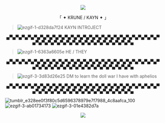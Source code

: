 <p align="center">
  <img src= "https://im.ezgif.com/tmp/ezgif-1-143ce07aca.gif"
</p>

<p align="center">
「 ✦ KRUNE / KAYN ✦ 」
</p>

> ![ezgif-1-d328da7f24](https://github.com/DVRKIN-BLVDE/DVRKIN-BLVDE/assets/151406916/dad7fa54-efb8-4480-b368-7782436ebb73) KAYN INTROJECT

<p align="center">
▄▀▄▀▄▀▄▀▄▀▄▀▄▀▄▀▄▀▄▀▄▀▄▀▄▀▄▀▄▀▄▀▄▀▄▀▄▀▄▀▄▀▄▀▄▀▄▀▄▀▄▀▄▀▄▀▄▀▄▀▄▀▄▀▄▀▄▀▄▀▄▀▄▀▄▀▄▀▄▀▄▀▄
</p>

> ![ezgif-1-6363a6605e](https://github.com/DVRKIN-BLVDE/DVRKIN-BLVDE/assets/151406916/d3715f21-a5bd-4e87-9077-4d9c6d482a93) HE / THEY

<p align="center">
▄▀▄▀▄▀▄▀▄▀▄▀▄▀▄▀▄▀▄▀▄▀▄▀▄▀▄▀▄▀▄▀▄▀▄▀▄▀▄▀▄▀▄▀▄▀▄▀▄▀▄▀▄▀▄▀▄▀▄▀▄▀▄▀▄▀▄▀▄▀▄▀▄▀▄▀▄▀▄▀▄▀▄
</p>

> ![ezgif-3-3d83d26e25](https://github.com/DVRKIN-BLVDE/DVRKIN-BLVDE/assets/151406916/b2f9b1e0-78ae-4fae-b51a-84e5ffbbc3b9) DM to learn the doll war I have with aphelios

<p align="center">
▄▀▄▀▄▀▄▀▄▀▄▀▄▀▄▀▄▀▄▀▄▀▄▀▄▀▄▀▄▀▄▀▄▀▄▀▄▀▄▀▄▀▄▀▄▀▄▀▄▀▄▀▄▀▄▀▄▀▄▀▄▀▄▀▄▀▄▀▄▀▄▀▄▀▄▀▄▀▄▀▄▀▄
</p>

![tumblr_e328ee0f3f80c5d6596378979e7f7988_4c8aafca_100](https://github.com/DVRKIN-BLVDE/DVRKIN-BLVDE/assets/151406916/c43417f8-2102-4f5e-bd94-db0bef066bed) ![ezgif-3-ab01734173](https://github.com/DVRKIN-BLVDE/DVRKIN-BLVDE/assets/151406916/0673ce91-33dc-4532-9e8d-14b4c0c82766) ![ezgif-3-01e4382d7a](https://github.com/DVRKIN-BLVDE/DVRKIN-BLVDE/assets/151406916/d0b51e8d-b9d0-4954-ad06-1bb62d33e31d) 

<p align="center">
  <img src= "https://media.discordapp.net/attachments/1164701508957384704/1175575853497860246/please.png?ex=656bbb54&is=65594654&hm=48a4a352fd03ab86d8ba730e9c76aefad5291d5e367bec50283c1cf01406a90c&=&width=661&height=662"
</p>
